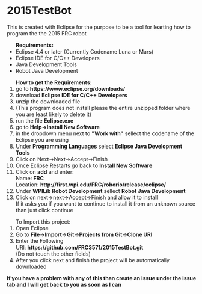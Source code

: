 # 2015TestBot

This is created with Eclipse for the purpose to be a tool for learting how to program the the 2015 FRC robot

<ul><b>Requirements:</b>
<li>Eclipse 4.4 or later (Currently Codename Luna or Mars)</li>
<li>Eclipse IDE for C/C++ Developers</li>
<li>Java Development Tools</li>
<li>Robot Java Development</li>
</ul>
<ol><b>How to get the Requirements:</b>
<li>go to <b>https://www.eclipse.org/downloads/</b></li>
<li>download <b>Eclipse IDE for C/C++ Developers</b></li>
<li>unzip the downloaded file</li>
<li>(This program does not install please the entire unzipped folder where you are least likely to delete it)</li>
<li>run the file <b>Eclipse.exe</b></li>
<li>go to <b>Help->Install New Software</b></li>
<li>in the dropdown menu next to <b>"Work with"</b> sellect the codename of the Eclipse you are using</li>
<li>Under <b>Programming Languages</b> select <b>Eclipse Java Development Tools</b></li>
<li>Click on Next->Next->Accept->Finish</li>
<li>Once Eclipse Restarts go back to <b>Install New Software</b></li>
<li>Click on <b>add</b> and enter:<br/>
    Name: <b>FRC</b><br/>
    Location: <b>http://first.wpi.edu/FRC/roborio/release/eclipse/</b></li>
<li>Under <b>WPILib Robot Development</b> sellect <b>Robot Java Development</b></li>
<li>Click on next->next->Accept->Finish and allow it to install<br/>
If it asks you if you want to continue to install it from an unknown source than just click continue</li>
</ol>
<ol>To Import this project:
<li>Open Eclipse</li>
<li>Go to <b>File</b>-><b>Import</b>-><b>Git</b>-><b>Projects from Git</b>-><b>Clone URl</b></li>
<li>Enter the Following<br/>
URl: <b>https://github.com/FRC3571/2015TestBot.git</b><br/>
(Do not touch the other fields)</li>
<li>After you click next and finish the project will be automatically downloaded</li>
</ol>
<b>If you have a problem with any of this than create an issue under the issue tab and I will get back to you as soon as I can</b>
